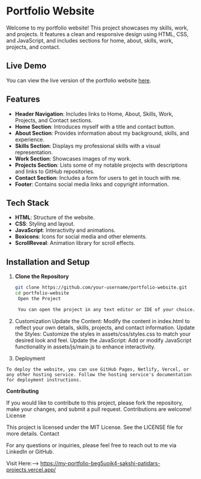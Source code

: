 # Portfolio Website

Welcome to my portfolio website! This project showcases my skills, work, and projects. It features a clean and responsive design using HTML, CSS, and JavaScript, and includes sections for home, about, skills, work, projects, and contact.

## Live Demo

You can view the live version of the portfolio website [here]((https://my-portfolio-beg5uoik4-sakshi-patidars-projects.vercel.app/)).

## Features

- **Header Navigation**: Includes links to Home, About, Skills, Work, Projects, and Contact sections.
- **Home Section**: Introduces myself with a title and contact button.
- **About Section**: Provides information about my background, skills, and experience.
- **Skills Section**: Displays my professional skills with a visual representation.
- **Work Section**: Showcases images of my work.
- **Projects Section**: Lists some of my notable projects with descriptions and links to GitHub repositories.
- **Contact Section**: Includes a form for users to get in touch with me.
- **Footer**: Contains social media links and copyright information.

## Tech Stack

- **HTML**: Structure of the website.
- **CSS**: Styling and layout.
- **JavaScript**: Interactivity and animations.
- **Boxicons**: Icons for social media and other elements.
- **ScrollReveal**: Animation library for scroll effects.

## Installation and Setup

1. **Clone the Repository**

   ```bash
   git clone https://github.com/your-username/portfolio-website.git
   cd portfolio-website
    Open the Project

    You can open the project in any text editor or IDE of your choice. To view the website locally, open the index.html file in a web browser.

 2.   Customization
        Update the Content: Modify the content in index.html to reflect your own details, skills, projects, and contact information.
        Update the Styles: Customize the styles in assets/css/styles.css to match your desired look and feel.
        Update the JavaScript: Add or modify JavaScript functionality in assets/js/main.js to enhance interactivity.

 3.   Deployment

    To deploy the website, you can use GitHub Pages, Netlify, Vercel, or any other hosting service. Follow the hosting service's documentation for deployment instructions.

**Contributing**

If you would like to contribute to this project, please fork the repository, make your changes, and submit a pull request. Contributions are welcome!
License

This project is licensed under the MIT License. See the LICENSE file for more details.
Contact

For any questions or inquiries, please feel free to reach out to me via LinkedIn or GitHub.


Visit Here:--> https://my-portfolio-beg5uoik4-sakshi-patidars-projects.vercel.app/
